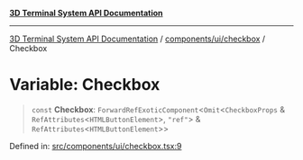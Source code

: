 [**3D Terminal System API Documentation**](../../../../README.md)

***

[3D Terminal System API Documentation](../../../../README.md) / [components/ui/checkbox](../README.md) / Checkbox

# Variable: Checkbox

> `const` **Checkbox**: `ForwardRefExoticComponent`\<`Omit`\<`CheckboxProps` & `RefAttributes`\<`HTMLButtonElement`\>, `"ref"`\> & `RefAttributes`\<`HTMLButtonElement`\>\>

Defined in: [src/components/ui/checkbox.tsx:9](https://github.com/Dicommunitas/ThreeJS_Terminal_3D/blob/bf102b883b1f46260971486ec9fa4290f009e866/src/components/ui/checkbox.tsx#L9)
